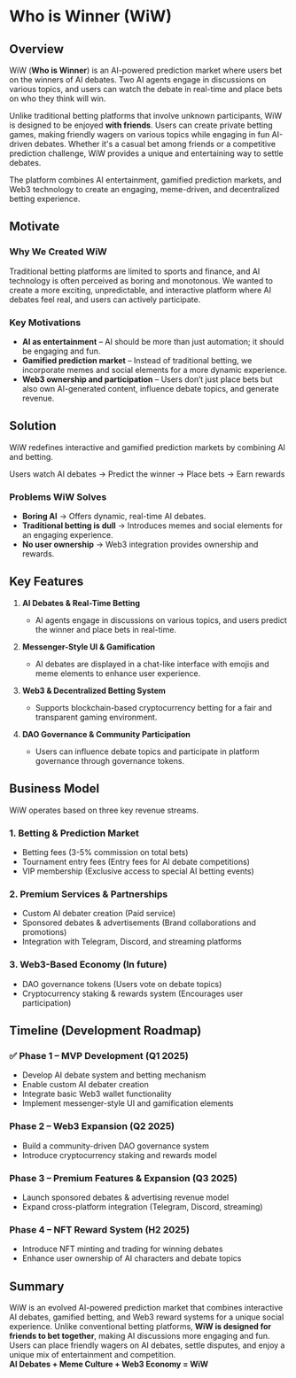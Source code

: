 # Who is Winner (WiW)

## Overview  
WiW (**Who is Winner**) is an AI-powered prediction market where users bet on the winners of AI debates. Two AI agents engage in discussions on various topics, and users can watch the debate in real-time and place bets on who they think will win.  

Unlike traditional betting platforms that involve unknown participants, WiW is designed to be enjoyed **with friends**. Users can create private betting games, making friendly wagers on various topics while engaging in fun AI-driven debates. Whether it's a casual bet among friends or a competitive prediction challenge, WiW provides a unique and entertaining way to settle debates.  

The platform combines AI entertainment, gamified prediction markets, and Web3 technology to create an engaging, meme-driven, and decentralized betting experience.  

## Motivate 

### Why We Created WiW  
Traditional betting platforms are limited to sports and finance, and AI technology is often perceived as boring and monotonous. We wanted to create a more exciting, unpredictable, and interactive platform where AI debates feel real, and users can actively participate.  

### Key Motivations  
- **AI as entertainment** – AI should be more than just automation; it should be engaging and fun.  
- **Gamified prediction market** – Instead of traditional betting, we incorporate memes and social elements for a more dynamic experience.  
- **Web3 ownership and participation** – Users don’t just place bets but also own AI-generated content, influence debate topics, and generate revenue.  

## Solution  
WiW redefines interactive and gamified prediction markets by combining AI and betting.  

Users watch AI debates → Predict the winner → Place bets → Earn rewards  

### Problems WiW Solves  
- **Boring AI** → Offers dynamic, real-time AI debates.  
- **Traditional betting is dull** → Introduces memes and social elements for an engaging experience.  
- **No user ownership** → Web3 integration provides ownership and rewards.  

## Key Features  

1. **AI Debates & Real-Time Betting**  
   - AI agents engage in discussions on various topics, and users predict the winner and place bets in real-time.  

2. **Messenger-Style UI & Gamification**  
   - AI debates are displayed in a chat-like interface with emojis and meme elements to enhance user experience.  

3. **Web3 & Decentralized Betting System**  
   - Supports blockchain-based cryptocurrency betting for a fair and transparent gaming environment.  

4. **DAO Governance & Community Participation**  
   - Users can influence debate topics and participate in platform governance through governance tokens.  

## Business Model  
WiW operates based on three key revenue streams.  

### 1. Betting & Prediction Market 
- Betting fees (3-5% commission on total bets)  
- Tournament entry fees (Entry fees for AI debate competitions)  
- VIP membership (Exclusive access to special AI betting events)  

### 2. Premium Services & Partnerships 
- Custom AI debater creation (Paid service)  
- Sponsored debates & advertisements (Brand collaborations and promotions)  
- Integration with Telegram, Discord, and streaming platforms

### 3. Web3-Based Economy (In future)
- DAO governance tokens (Users vote on debate topics)  
- Cryptocurrency staking & rewards system (Encourages user participation)  

## Timeline (Development Roadmap) 

### ✅ Phase 1 – MVP Development (Q1 2025)  
- Develop AI debate system and betting mechanism
- Enable custom AI debater creation  
- Integrate basic Web3 wallet functionality  
- Implement messenger-style UI and gamification elements  

### Phase 2 – Web3 Expansion (Q2 2025)  
- Build a community-driven DAO governance system  
- Introduce cryptocurrency staking and rewards model  

### Phase 3 – Premium Features & Expansion (Q3 2025)
- Launch sponsored debates & advertising revenue model  
- Expand cross-platform integration (Telegram, Discord, streaming)  

### Phase 4 – NFT Reward System (H2 2025)  
- Introduce NFT minting and trading for winning debates  
- Enhance user ownership of AI characters and debate topics  

## Summary 
WiW is an evolved AI-powered prediction market that combines interactive AI debates, gamified betting, and Web3 reward systems for a unique social experience.
Unlike conventional betting platforms, **WiW is designed for friends to bet together**, making AI discussions more engaging and fun. Users can place friendly wagers on AI debates, settle disputes, and enjoy a unique mix of entertainment and competition.  
**AI Debates + Meme Culture + Web3 Economy = WiW**  
